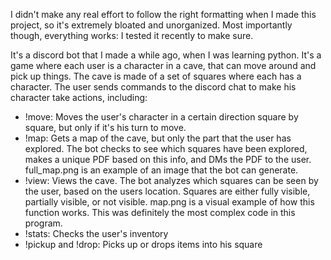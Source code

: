 I didn't make any real effort to follow the right formatting when I made this project, so it's extremely bloated and unorganized. Most importantly though, everything works: I tested it recently to make sure.

It's a discord bot that I made a while ago, when I was learning python. It's a game where each user is a character in a cave, that can move around and pick up things. The cave is made of a set of squares where each has a character. The user sends commands to the discord chat to make his character take actions, including:

- !move: Moves the user's character in a certain direction square by square, but only if it's his turn to move.
- !map: Gets a map of the cave, but only the part that the user has explored. The bot checks to see which squares have been explored, makes a unique PDF based on this info, and DMs the PDF to the user. full_map.png is an example of an image that the bot can generate.
- !view: Views the cave. The bot analyzes which squares can be seen by the user, based on the users location. Squares are either fully visible, partially visible, or not visible. map.png is a visual example of how this function works. This was definitely the most complex code in this program.
- !stats: Checks the user's inventory
- !pickup and !drop: Picks up or drops items into his square

